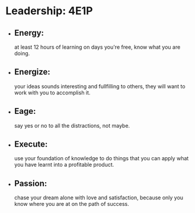 <h1>Leadership: 4E1P</h1>


- <h2>Energy:</h2> at least 12 hours of learning on days you're free, know what you are doing.

- <h2>Energize:</h2> your ideas sounds interesting and fullfilling to others, they will want to work with you to accomplish it.

- <h2>Eage:</h2> say yes or no to all the distractions, not maybe.

- <h2>Execute:</h2> use your foundation of knowledge to do things that you can apply what you have learnt into a profitable product.

- <h2>Passion:</h2> chase your dream alone with love and satisfaction, because only you know where you are at on the path of success.
